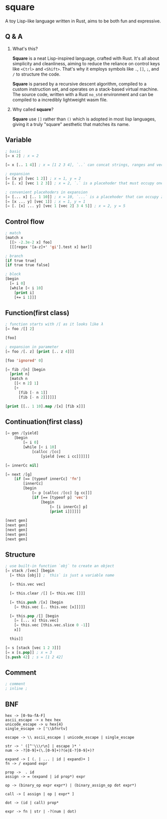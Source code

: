 # square

A toy Lisp-like language written in Rust, aims to be both fun and expressive.

## Q & A

1.  What's this?

    **Square** is a neat Lisp-inspired language, crafted with Rust. It's all about simplicity and cleanliness, aiming to reduce the reliance on control keys like `<Ctrl>` and `<Shift>`. That's why it employs symbols like `.`, `[]`, `;`, and `/` to structure the code.

    **Square** is parsed by a recursive descent algorithm, compiled to a custom instruction set, and operates on a stack-based virtual machine. The source code, written with a Rust `no_std` environment and can be compiled to a incredibly lightweight wasm file.

2.  Why called **square**?

    **Square** use `[]` rather than `()` which is adopted in most lisp languages, giving it a truly "square" aesthetic that matches its name.

## Variable

```lisp
; basic
[= x 2] ; x = 2

[= x [.. 1 4]] ; x = [1 2 3 4], `..` can concat strings, ranges and vectors

; expansion
[= [x y] [vec 1 2]] ; x = 1, y = 2
[= [. x] [vec 1 2 3]] ; x = 2, `.` is a placehoder that must occupy one position

; convenient placehoders in expansion
[= [... x] [.. 1 10]] ; x = 10, `...` is a placehoder that can occupy zero or as many positions as possible
[= [x ... y] [vec 1]] ; x = 1, y = 1
[= [. [x] ... y] [vec 1 [vec 2] 3 4 5]] ; x = 2, y = 5
```

## Control flow

```lisp
; match
[match x
  [[> -2.3e-2 x] foo]
  [[[regex '[a-z]+' 'gi'].test x] bar]]

; branch
[if true true]
[if true true false]

; block
[begin 
  [= i 0]
  [while [< i 10]
    [print i]
    [+= i 1]]]
```

## Function(first class)

```lisp
; function starts with /[ as it looks like λ
[= foo /[] 2]

[foo]

; expansion in parameter
[= foo /[. z] [print [.. z 4]]]

[foo 'ignored' 0]

[= fib /[n] [begin
  [print n]
  [match n
    [[< n 2] 1]
    [+
      [fib [- n 1]] 
      [fib [- n 2]]]]]]

[print [[.. 1 10].map /[x] [fib x]]]
```

## Continuation(first class)

```lisp
[= gen /[yield]
    [begin
        [= i 0]
        [while [< i 10]
            [callcc /[cc]
                [yield [vec i cc]]]]]]

[= innerCc nil]

[= next /[g]
    [if [== [typeof innerCc] 'fn']
        [innerCc]
        [begin
            [= p [callcc /[cc] [g cc]]]
            [if [== [typeof p] 'vec']
                [begin
                    [= [i innerCc] p]
                    [print i]]]]]]
                    
[next gen]
[next gen]
[next gen]
[next gen]
[next gen]
```

## Structure

```lisp
; use built-in function `obj` to create an object
[= stack /[vec] [begin 
  [= this [obj]] ; `this` is just a variable name

  [= this.vec vec]

  [= this.clear /[] [= this.vec []]]

  [= this.push /[x] [begin 
    [= this.vec [.. this.vec [x]]]]]

  [= this.pop /[] [begin
    [= [... x] this.vec]
    [= this.vec [this.vec.slice 0 -1]]
    x]]

  this]]

[= s [stack [vec 1 2 3]]]
[= x [s.pop]] ; x = 3
[s.push 42] ; s = [1 2 42]
```

## Comment

```lisp
; comment
; inline ;
```

## BNF

    hex -> [0-9a-fA-F]
    ascii_escape -> x hex hex
    unicode_escape -> u hex{4}
    single_escape -> ['\\bfnrtv]

    escape -> \\ ascii_escape | unicode_escape | single_escape

    str -> ' ([^'\\\r\n] | escape )* '
    num -> -?[0-9]+(\.[0-9]+)?(e|E-?[0-9]+)?

    expand -> [ (. | ... | id | expand)+ ]
    fn -> / expand expr

    prop ->  . id
    assign -> = (expand | id prop*) expr

    op -> (binary_op expr expr*) | (binary_assign_op dot expr*)

    call -> [ assign | op | expr* ]

    dot -> (id | call) prop*

    expr -> fn | str | -?(num | dot)
